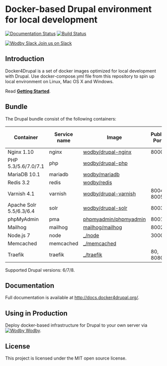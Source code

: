 # Docker-based Drupal environment for local development

[![Documentation Status](https://readthedocs.org/projects/docker4drupal/badge/?version=latest)](http://docs.docker4drupal.org)
[![Build Status](https://travis-ci.org/wodby/docker4drupal.svg?branch=master)](https://travis-ci.org/wodby/docker4drupal)

[![Wodby Slack](https://www.google.com/s2/favicons?domain=www.slack.com) Join us on Slack](https://slack.wodby.com/)

## Introduction

Docker4Drupal is a set of docker images optimized for local development with Drupal. Use docker-compose.yml file from this repository to spin up local environment on Linux, Mac OS X and Windows. 

Read [**Getting Started**](http://docs.docker4drupal.org/en/latest/).

## Bundle

The Drupal bundle consist of the following containers:

| Container | Service name | Image | Public Port | Enabled by default |
| --------- | ------------ | ----- | ----------- | ------------------ |
| Nginx 1.10              | nginx     | [wodby/drupal-nginx](https://github.com/wodby/drupal-nginx/)            | 8000       | ✓ |
| PHP 5.3/5.6/7.0/7.1     | php       | [wodby/drupal-php](https://github.com/wodby/drupal-php/)                |            | ✓ |
| MariaDB 10.1            | mariadb   | [wodby/mariadb](https://github.com/wodby/mariadb/)                      |            | ✓ |
| Redis 3.2               | redis     | [wodby/redis](https://hub.docker.com/wodby/redis)                       |            | ✓ |
| Varnish 4.1             | varnish   | [wodby/drupal-varnish](https://github.com/wodby/drupal-varnish)         | 8004, 8005 |   |
| Apache Solr 5.5/6.3/6.4 | solr      | [wodby/drupal-solr](https://github.com/wodby/drupal-solr)               | 8003       |   |
| phpMyAdmin              | pma       | [phpmyadmin/phpmyadmin](https://hub.docker.com/r/phpmyadmin/phpmyadmin) | 8001       | ✓ |
| Mailhog                 | mailhog   | [mailhog/mailhog](https://hub.docker.com/r/mailhog/mailhog)             | 8002       | ✓ |
| Node.js 7               | node      | [_/node](https://hub.docker.com/_/node)                                 | 3000       |   |
| Memcached               | memcached | [_/memcached](https://hub.docker.com/_/memcached/)                      |            |   |
| Traefik                 | traefik   | [_/traefik](https://hub.docker.com/_/traefik/)                          | 80, 8080   |   |

Supported Drupal versions: 6/7/8.

## Documentation

Full documentation is available at http://docs.docker4drupal.org/.

## Using in Production

Deploy docker-based infrastructure for Drupal to your own server via [![Wodby](https://www.google.com/s2/favicons?domain=wodby.com) Wodby](https://wodby.com).

## License

This project is licensed under the MIT open source license.

